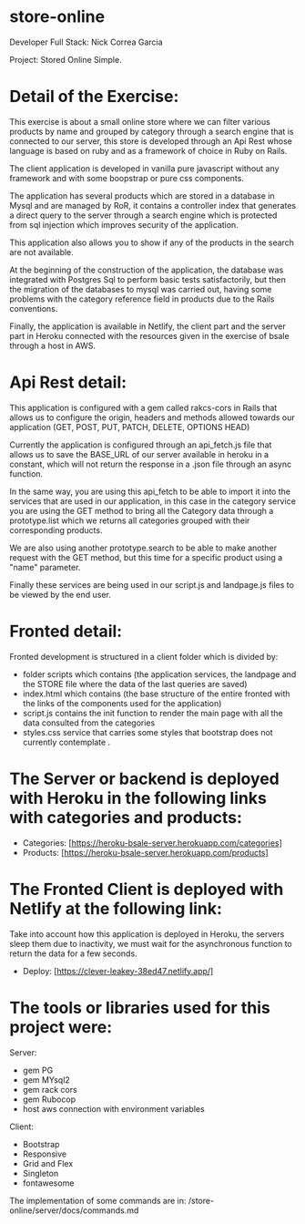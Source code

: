 # store-online

Developer Full Stack: Nick Correa Garcia

Project: Stored Online Simple.

# Detail of the Exercise:

This exercise is about a small online store where we can filter various products by name and grouped by category through a search engine that is connected to our server, this store is developed through an Api Rest whose language is based on ruby ​​and as a framework of choice in Ruby on Rails.

The client application is developed in vanilla pure javascript without any framework and with some boopstrap or pure css components.

The application has several products which are stored in a database in Mysql and are managed by RoR, it contains a controller index that generates a direct query to the server through a search engine which is protected from sql injection which improves security of the application.

This application also allows you to show if any of the products in the search are not available.

At the beginning of the construction of the application, the database was integrated with Postgres Sql to perform basic tests satisfactorily, but then the migration of the databases to mysql was carried out, having some problems with the category reference field in products due to the Rails conventions.

Finally, the application is available in Netlify, the client part and the server part in Heroku connected with the resources given in the exercise of bsale through a host in AWS.

# Api Rest detail:

This application is configured with a gem called rakcs-cors in Rails that allows us to configure the origin, headers and methods allowed towards our application (GET, POST, PUT, PATCH, DELETE, OPTIONS HEAD)

Currently the application is configured through an api_fetch.js file that allows us to save the BASE_URL of our server available in heroku in a constant, which will not return the response in a .json file through an async function.

In the same way, you are using this api_fetch to be able to import it into the services that are used in our application, in this case in the category service you are using the GET method to bring all the Category data through a prototype.list which we returns all categories grouped with their corresponding products.

We are also using another prototype.search to be able to make another request with the GET method, but this time for a specific product using a "name" parameter.

Finally these services are being used in our script.js and landpage.js files to be viewed by the end user.

# Fronted detail:

Fronted development is structured in a client folder which is divided by:

- folder scripts which contains (the application services, the landpage and the STORE file where the data of the last queries are saved)
- index.html which contains (the base structure of the entire fronted with the links of the components used for the application)
- script.js contains the init function to render the main page with all the data consulted from the categories
- styles.css service that carries some styles that bootstrap does not currently contemplate .

# The Server or backend is deployed with Heroku in the following links with categories and products:

- Categories: [https://heroku-bsale-server.herokuapp.com/categories]
- Products: [https://heroku-bsale-server.herokuapp.com/products]

# The Fronted Client is deployed with Netlify at the following link:

Take into account how this application is deployed in Heroku, the servers sleep them due to inactivity, we must wait for the asynchronous function to return the data for a few seconds.

- Deploy: [https://clever-leakey-38ed47.netlify.app/]

# The tools or libraries used for this project were:

Server:

- gem PG
- gem MYsql2
- gem rack cors
- gem Rubocop
- host aws connection with environment variables

Client:

- Bootstrap
- Responsive
- Grid and Flex
- Singleton
- fontawesome

The implementation of some commands are in:
/store-online/server/docs/commands.md
